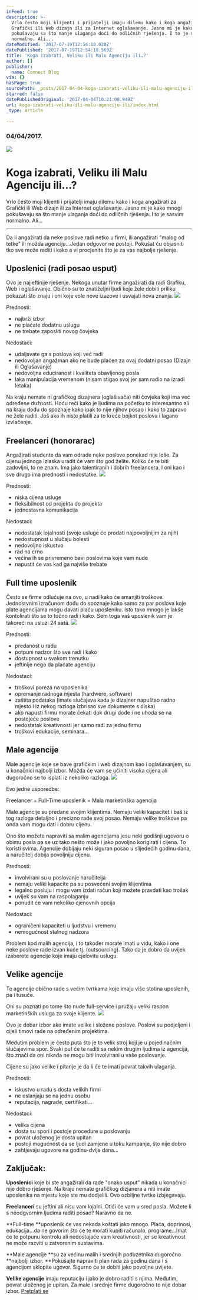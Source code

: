 ```yaml
---
inFeed: true
description: >-
  Vrlo često moji klijenti i prijatelji imaju dilemu kako i koga angažirati za
  Grafički ili Web dizajn ili za Internet oglašavanje. Jasno mi je kako mnogi
  pokušavaju sa što manje ulaganja doći do odličnih rješenja. I to je sasvim
  normalno. Ali...
dateModified: '2017-07-19T12:54:18.028Z'
datePublished: '2017-07-19T12:54:18.569Z'
title: 'Koga izabrati, Veliku ili Malu Agenciju ili…?'
author: []
publisher:
  name: Connect Blog
via: {}
hasPage: true
sourcePath: _posts/2017-04-04-koga-izabrati-veliku-ili-malu-agenciju-ili.md
starred: false
datePublishedOriginal: '2017-04-04T10:21:08.949Z'
url: koga-izabrati-veliku-ili-malu-agenciju-ili/index.html
_type: Article

---
```

### 04/04/2017\.
![](https://the-grid-user-content.s3-us-west-2.amazonaws.com/92639fa9-972a-49b4-a881-a816fb395e8a.jpg)

# Koga izabrati, Veliku ili Malu Agenciju ili...?

Vrlo često moji klijenti i prijatelji imaju dilemu kako i koga angažirati za Grafički ili Web dizajn ili za Internet oglašavanje. Jasno mi je kako mnogi pokušavaju sa što manje ulaganja doći do odličnih rješenja. I to je sasvim normalno. Ali...

---

Da li angažirati da neke poslove radi netko u firmi, ili angažirati "malog od tetke" ili možda agenciju...Jedan odgovor ne postoji. Pokušat ću objasniti tko sve može raditi i kako a vi procjenite što je za vas najbolje rješenje.

## Uposlenici (radi posao usput)

Ovo je najjeftinije rješenje. Nekoga unutar firme angažirati da radi Grafiku, Web i oglašavanje. Obično su to znatiželjni ljudi koje žele dobiti priliku pokazati što znaju i oni koje vole nove izazove i usvajati nova znanja.
![](https://the-grid-user-content.s3-us-west-2.amazonaws.com/d6ccfe2e-f73c-4e5f-8aac-c8bdeed16041.jpg)

Prednosti:

* najbrži izbor
* ne plaćate dodatnu uslugu
* ne trebate zaposliti novog čovjeka

Nedostaci:

* udaljavate ga s poslova koji već radi
* nedovoljan angažman ako ne bude plaćen za ovaj dodatni posao (Dizajn ili Oglašavanje)
* nedovoljna educiranost i kvaliteta obavljenog posla
* laka manipulacija vremenom (nisam stigao svoj jer sam radio na izradi letaka)

Na kraju nemate ni grafičkog dizajnera (oglašivača) niti čovjeka koji ima već određene dužnosti. Hoću reći kako je ljudima na početku to interesantno ali na kraju dođu do spoznaje kako ipak to nije njihov posao i kako to zapravo ne žele raditi. Još ako ih niste platili za to kreće bojkot poslova i lagano izvlačenje.

## Freelanceri (honorarac)

Angažirati studente da vam odrade neke poslove ponekad nije loše. Za cijenu jednoga izlaska uradit će vam što god želite. Koliko će te biti zadovljni, to ne znam. Ima jako talentiranih i dobrih freelancera. I oni kao i sve drugo ima prednosti i nedostatke.
![](https://the-grid-user-content.s3-us-west-2.amazonaws.com/8c8639b6-c1f2-4200-8a9d-1d2a922c9de0.jpg)

Prednosti:

* niska cijena usluge
* fleksibilnost od projekta do projekta
* jednostavna komunikacija

Nedostaci:

* nedostatak lojalnosti (svoje usluge će prodati najpovoljnijim za njih)
* nedostupnost u slučaju bolesti
* nedovoljno iskustvo
* rad na crno
* većina ih se privremeno bavi poslovima koje vam nude
* napustit će vas kad ga najviše trebate

## Full time uposlenik

Često se firme odlučuje na ovo, u nadi kako će smanjiti troškove. Jednostvnim izračunom dođu do spoznaje kako samo za par poslova koje plate agencijama mogu davati plaću uposleniku. Isto tako mnogo je lakše kontolirati što se to točno radi i kako. Sem toga vaš uposlenik vam je takoreći na usluzi 24 sata.
![](https://the-grid-user-content.s3-us-west-2.amazonaws.com/2443d647-103f-49db-9606-60ff98214be3.jpg)

Prednosti:

* predanost u radu
* potpuni nadzor što sve radi i kako
* dostupnost u svakom trenutku
* jeftinije nego da plaćate agenciju

Nedostaci:

* troškovi poreza na uposlenika
* opremanje radnoga mjesta (hardwere, software)
* zaštita podataka (imate slučajeva kada je dizajner napuštao radno mjesto i iz nekog razloga izbrisao sve dokumente s diska)
* ako napusti firmu morate čekati dok drugi dođe i ne uhoda se na postojeće poslove
* nedostatak kreativnosti jer samo radi za jednu firmu
* troškovi edukacije, seminara...

## Male agencije

Male agencije koje se bave grafičkim i web dizajnom kao i oglašavanjem, su u konačnici najbolji izbor. Možda će vam se učiniti visoka cijena ali dugoročno se to isplati iz nekoliko razloga.
![](https://the-grid-user-content.s3-us-west-2.amazonaws.com/6236a290-f868-4882-b257-7f385d64a8eb.jpg)

Evo jedne usporedbe:

Freelancer + Full-Time uposlenik = Mala marketinška agencija

Male agencije su predane svojim klijentima. Nemaju veliki kapacitet i baš iz tog razloga detaljno i precizno rade svoj posao. Nemaju velike troškove pa onda vam mogu dati i dobru cijenu.

Ono što možete napraviti sa malim agencijama jesu neki godišnji ugovoru o obimu posla pa se uz tako nešto može i jako povoljno korigirati i cijena. To koristi svima. Agencije dobijaju neki siguran posao u slijedećih godinu dana, a naručitelj dobija povoljniju cijenu.

Prednosti:

* involvirani su u poslovanje naručitelja
* nemaju veliki kapacite pa su posvećeni svojim klijentima
* legalno posluju i mogu vam izdati račun koji možete pravdati kao trošak
* uvijek su vam na raspolaganju
* ponudit će vam nekoliko cjenovnih opcija

Nedostaci:

* ograničeni kapaciteti u ljudstvu i vremenu
* nemogućnost stalnog nadzora

Problem kod malih agencija, i to također morate imati u vidu, kako i one neke poslove rade izvan kuće tj. (outsourcing). Tako da je dobro da uvijek izaberete agencije koje imaju cjelovitu uslugu.

## Velike agencije

Te agencije obično rade s većim tvrtkama koje imaju više stotina uposlenih, pa i tusuće.

Oni su poznati po tome što nude full-service i pružaju veliki raspon marketinških usluga za svoje klijente.
![](https://the-grid-user-content.s3-us-west-2.amazonaws.com/4e24d57e-6ae6-41f7-be14-81d2b6915a65.jpg)

Ovo je dobar izbor ako imate velike i složene poslove. Poslovi su podjeljeni i cijeli timovi rade na određenim projektima.

Međutim problem je često puta što je to velik stroj koji je u pojedinačnim slučajevima spor. Svaki put će te raditi sa nekim drugim ljudima iz agencija, što znači da oni nikada ne mogu biti involvirani u vaše poslovanje.

Cijene su jako velike i pitanje je da li će te imati povrat takvih ulaganja.

Prednosti:

* iskustvo u radu s dosta velikih firmi
* ne oslanjaju se na jednu osobu
* reputacija, nagrade, certifikati...

Nedostaci:

* velika cijena
* dosta su spori i postoje procedure u poslovanju
* povrat uloženog je dosta upitan
* postoji mogućnost da se ljudi zamjene u toku kampanje, što nije dobro
* zahtjevaju ugovore na godinu-dvije dana...

## Zaključak:

**Uposlenici** koje bi ste angažirali da rade "onako usput" nikada u konačnici nije dobro rješenje. Na kraju nemate grafičkog dizjanera a niti imate uposlenika na mjestu koje ste mu dodjelili. Ovo ozbiljne tvrtke izbjegavaju.

**Freelanceri** su jeftini ali nisu vam lojalni. Otići će vam u sred posla. Možete li s neodgvornim ljudima raditi posao? Naravno da ne.

**Full-time **uposlenik će vas nekada koštati jako mnogo. Plaća, doprinosi, edukacija...da ne govorim što će te morati kupiti računalo, programe...Imat će te potpunu kontrolu ali nedostajaće vam kreativnosti, jer se kreativnost ne može razviti u zatvorenim sustavima.

**Male agencije **su za većinu malih i srednjih poduzetnika dugoročno **najbolji izbor. **Pokušajte napraviti plan rada za godinu dana i s agencijom sklopite ugovor. Sigurno će te dobiti jako povoljne uvijete.

**Velike agencije** imaju reputaciju i jako je dobro raditi s njima. Međutim, povrat uloženog je upitan. Za male i srednje firme dugoročno to nije dobar izbor.
[Pretplati se][0]

[0]: http://www.subscribepage.com/b8c7z2